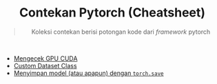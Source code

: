 <div align = "center">

# Contekan Pytorch (Cheatsheet)
> Koleksi contekan berisi potongan kode dari _framework_ pytorch
</div>

<br>

- [Mengecek GPU CUDA](check-cuda.md)
- [Custom Dataset Class](dataset-class.md)
- [Menyimpan model (atau apapun) dengan `torch.save`](torch-save.md)